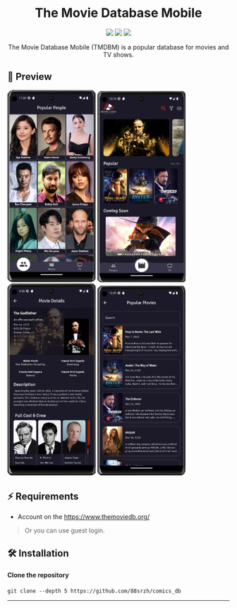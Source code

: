 <h1 align="center">The Movie Database Mobile</h1>

[//]: # '<h4 align="center">'
[//]: # '<a name="install">Install</a>'
[//]: # "·"
[//]: # '<a href="">Docs</a>'
[//]: # "</h4>"

<p align="center">
    <img src="https://img.shields.io/github/last-commit/88srzh/comics_db?color=%237DC2E8&logo=GitHub" />
    <img src="https://img.shields.io/github/repo-size/88srzh/comics_db?color=%23F097A1&logo=Github" />
    <img src="https://img.shields.io/github/license/88srzh/comics_db?color=%23C9A8EF" />

[//]: # "number of lines doesn't work, try when it will be fix"
[//]: # '<img src="https://img.shields.io/tokei/lines/githubtp/88srzh/comics_db?color=%23EED49F">'

</p>

<p align="center">The Movie Database Mobile (TMDBM) is a popular database for movies and TV shows.</p>

## 🌟 Preview

<p>
<img src="https://raw.githubusercontent.com/88srzh/comics_db/main/images/readme/Screenshot_129_edit.png" alt="popular people" width="200">
<img src="https://raw.githubusercontent.com/88srzh/comics_db/main/images/readme/Screenshot_128_edit.png" alt="all movies" width="200">
<img src="https://raw.githubusercontent.com/88srzh/comics_db/main/images/readme/Screenshot_131_edit.png" alt="movie details" width="200">
<img src="https://raw.githubusercontent.com/88srzh/comics_db/main/images/readme/Screenshot_134_edit.png" alt="movies list" width="200">
</p>

[//]: # "## ✨ Features"

## ⚡ Requirements

- Account on the https://www.themoviedb.org/

> Or you can use guest login.

## 🛠️ Installation

#### Clone the repository

```shell
git clone --depth 5 https://github.com/88srzh/comics_db
```

---
